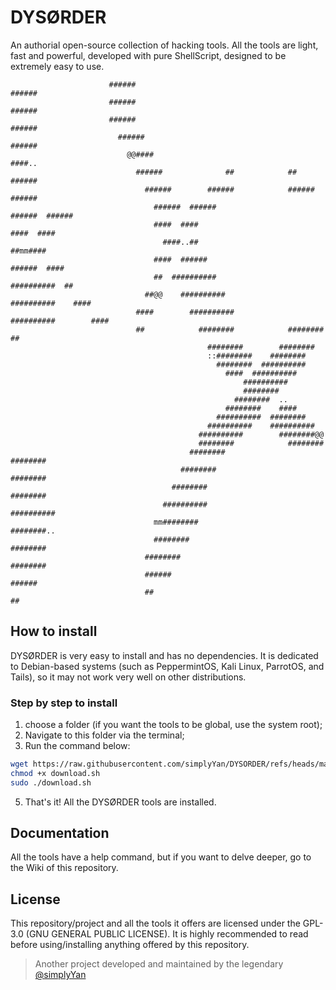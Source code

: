 # DYSØRDER
An authorial open-source collection of hacking tools. All the tools are light, fast and powerful, developed with pure ShellScript, designed to be extremely easy to use.
```                                                                          
                      ######                                                        ###### 
                      ######                                                        ###### 
                      ######                                                        ###### 
                        ######                                                    ###### 
                          @@####                                                ####..
                            ######              ##            ##              ######
                              ######        ######            ######        ######
                                ######  ######                    ######  ######
                                ####  ####                            ####  #### 
                                  ####..##                            ##mm####
                                ####  ######                        ######  ####
                                ##  ##########                    ##########  ## 
                              ##@@    ##########                ##########    ####
                            ####        ##########            ##########        #### 
                            ##            ########            ########            ## 
                                            ########        ########   
                                            ::########    ########   
                                              ########  ########## 
                                                ####  ##########  
                                                    ########## 
                                                    ######## 
                                                  ########  .. 
                                                ########    #### 
                                              ##########  ######## 
                                            ##########    ########## 
                                          ##########        ########@@
                                          ########            ########  
                                        ########                ########
                                      ########                    ######## 
                                    ########                        ########
                                  ##########                        ########## 
                                mm########                            ########..  
                                ########                                ######## 
                              ########                                    ########
                              ######                                        ###### 
                              ##                                                ##
```

## How to install
DYSØRDER is very easy to install and has no dependencies. It is dedicated to Debian-based systems (such as PeppermintOS, Kali Linux, ParrotOS, and Tails), so it may not work very well on other distributions.
### Step by step to install
1. choose a folder (if you want the tools to be global, use the system root); <br>
2. Navigate to this folder via the terminal; <br>
3. Run the command below: <br>
```sh
wget https://raw.githubusercontent.com/simplyYan/DYSORDER/refs/heads/main/download.sh
chmod +x download.sh
sudo ./download.sh
```
5. That's it! All the DYSØRDER tools are installed. <br>

## Documentation
All the tools have a help command, but if you want to delve deeper, go to the Wiki of this repository.

## License
This repository/project and all the tools it offers are licensed under the GPL-3.0 (GNU GENERAL PUBLIC LICENSE). It is highly recommended to read before using/installing anything offered by this repository.

> Another project developed and maintained by the legendary [@simplyYan](https://github.com/simplyYan)
